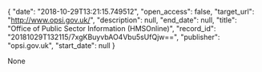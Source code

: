 {
  "date": "2018-10-29T13:21:15.749512", 
  "open_access": false, 
  "target_url": "http://www.opsi.gov.uk/", 
  "description": null, 
  "end_date": null, 
  "title": "Office of Public Sector Information (HMSOnline)", 
  "record_id": "20181029T132115/7xgKBuyvbAO4Vbu5sUfQjw==", 
  "publisher": "opsi.gov.uk", 
  "start_date": null
}

None